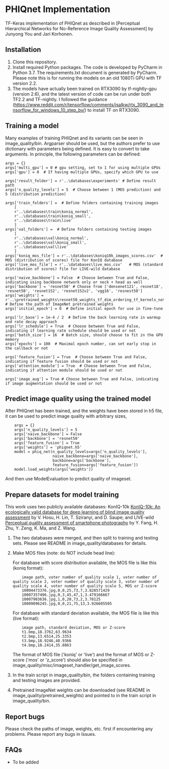 # PHIQnet Implementation

TF-Keras implementation of PHIQnet as described in [Perceptual Hierarchical Networks for No-Reference Image Quality Assessment] by Junyong You and Jari Korhonen.

## Installation

1) Clone this repository.
2) Install required Python packages. The code is developed by PyCharm in Python 3.7. The requirements.txt document is generated by PyCharm. Please note this is for running the models on an old 1080Ti GPU with TF version 2.2.
3) The models have actually been trained on RTX3090 by tf-nightly-gpu (version 2.6), and the latest version of code can be run under both TF2.2 and TF-nightly. I followed the guidance (https://www.reddit.com/r/tensorflow/comments/jsalkw/rtx_3090_and_tensorflow_for_windows_10_step_by/) to install TF on RTX3090.

## Training a model
Many examples of training PHIQnet and its variants can be seen in image_quality/bin.
Argparser should be used, but the authors prefer to use dictionary with parameters being defined. It is easy to convert to take arguments.
In principle, the following parameters can be defined:

    args = {}
    args['multi_gpu'] = 0 # gpu setting, set to 1 for using multiple GPUs
    args['gpu'] = 0  # If having multiple GPUs, specify which GPU to use

    args['result_folder'] = r'..\databases\experiments' # Define result path
    args['n_quality_levels'] = 5  # Choose between 1 (MOS prediction) and 5 (distribution prediction)

    args['train_folders'] =  # Define folders containing training images
        [
        r'..\databases\train\koniq_normal',
        r'..\databases\train\koniq_small',
        r'..\databases\train\live'
        ]
    args['val_folders'] =  # Define folders containing testing images
        [
        r'..\databases\val\koniq_normal',
        r'..\databases\val\koniq_small',
        r'..\databases\val\live'
        ]
    args['koniq_mos_file'] = r'..\databases\koniq10k_images_scores.csv'  # MOS (distribution of scores) file for KonIQ database
    args['live_mos_file'] = r'..\databases\live_mos.csv'   # MOS (standard distribution of scores) file for LIVE-wild database

    args['naive_backbone'] = False  # Choose between True and False, indicating using backbone network only or neck + head as well
    args['backbone'] = 'resnet50' # Choose from ['densenet121', resnet18', 'resnet50', 'resnet152', 'resnet152v2', 'vgg16', 'resnest50']
    args['weights'] = r'..\pretrained_weights\resnet50_weights_tf_dim_ordering_tf_kernels_notop.h5'  # Define the path of ImageNet pretrained weights
    args['initial_epoch'] = 0  # Define initial epoch for use in fine-tune

    args['lr_base'] = 1e-4 / 2  # Define the back learning rate in warmup and rate decay approach
    args['lr_schedule'] = True  # Choose between True and False, indicating if learning rate schedule should be used or not
    args['batch_size'] = 16  # Batch size, should choose to fit in the GPU memory
    args['epochs'] = 100  # Maximal epoch number, can set early stop in the callback or not

    args['feature_fusion'] = True  # Choose between True and False, indicating if feature fusion should be used or not
    args['attention_module'] = True  # Choose between True and False, indicating if attention module should be used or not

    args['image_aug'] = True # Choose between True and False, indicating if image augmentation should be used or not

## Predict image quality using the trained model
After PHIQnet has been trained, and the weights have been stored in h5 file, it can be used to predict image quality with arbitrary sizes,

```shell
    args = {}
    args['n_quality_levels'] = 5
    args['naive_backbone'] = False
    args['backbone'] = 'resnet50'
    args['feature_fusion'] = True
    args['weights'] = 'phiqnet.h5'
    model = phiq_net(n_quality_levels=args['n_quality_levels'],
                     naive_backbone=args['naive_backbone'],
                     backbone=args['backbone'],
                     feature_fusion=args['feature_fusion'])
    model.load_weights(args['weights'])
```
And then use ModelEvaluation to predict quality of imageset.

## Prepare datasets for model training
This work uses two publicly available databases: KonIQ-10k [KonIQ-10k: An ecologically valid database for deep learning of blind image quality assessment](https://ieeexplore.ieee.org/document/8968750) by V. Hosu, H. Lin, T. Sziranyi, and D. Saupe;
 and LIVE-wild [Perceptual quality assessment of smartphone photography](https://openaccess.thecvf.com/content_CVPR_2020/html/Fang_Perceptual_Quality_Assessment_of_Smartphone_Photography_CVPR_2020_paper.html) by Y. Fang, H. Zhu, Y. Zeng, K. Ma, and Z. Wang.

1) The two databases were merged, and then split to training and testing sets. Please see README in image_quality/databases for details.
2) Make MOS files (note: do NOT include head line):

    For database with score distribution available, the MOS file is like this (koniq format):
    ```
        image path, voter number of quality scale 1, voter number of quality scale 2, voter number of quality scale 3, voter number of quality scale 4, voter number of quality scale 5, MOS or Z-score
        10004473376.jpg,0,0,25,73,7,3.828571429
        10007357496.jpg,0,3,45,47,1,3.479166667
        10007903636.jpg,1,0,20,73,2,3.78125
        10009096245.jpg,0,0,21,75,13,3.926605505
    ```

    For database with standard deviation available, the MOS file is like this (live format):
    ```
        image path, standard deviation, MOS or Z-score
        t1.bmp,18.3762,63.9634
        t2.bmp,13.6514,25.3353
        t3.bmp,18.9246,48.9366
        t4.bmp,18.2414,35.8863
    ```

    The format of MOS file ('koniq' or 'live') and the format of MOS or Z-score ('mos' or 'z_score') should also be specified in image_quality/misc/imageset_handler/get_image_scores.
3) In the train script in image_quality/bin, the folders containing training and testing images are provided.
4) Pretrained ImageNet weights can be downloaded (see README in image_quality/pretrained_weights) and pointed to in the train script in image_quality/bin.

## Report bugs
Please check the paths of image, weights, etc. first if encountering any problems. Please report any bugs in Issues. 

## FAQs
* To be added

